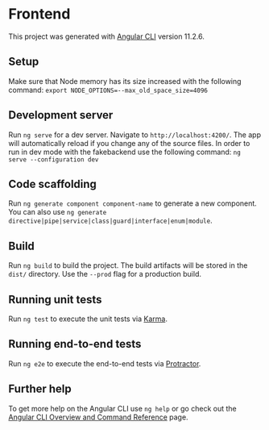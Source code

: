 # Frontend

This project was generated with [Angular CLI](https://github.com/angular/angular-cli) version 11.2.6.

## Setup

Make sure that Node memory has its size increased with the following command: `export NODE_OPTIONS=--max_old_space_size=4096`

## Development server

Run `ng serve` for a dev server. Navigate to `http://localhost:4200/`. The app will automatically reload if you change any of the source files. In order to run in dev mode with the fakebackend use the following command: `ng serve --configuration dev`

## Code scaffolding

Run `ng generate component component-name` to generate a new component. You can also use `ng generate directive|pipe|service|class|guard|interface|enum|module`.

## Build

Run `ng build` to build the project. The build artifacts will be stored in the `dist/` directory. Use the `--prod` flag for a production build. 

## Running unit tests

Run `ng test` to execute the unit tests via [Karma](https://karma-runner.github.io).

## Running end-to-end tests

Run `ng e2e` to execute the end-to-end tests via [Protractor](http://www.protractortest.org/).

## Further help

To get more help on the Angular CLI use `ng help` or go check out the [Angular CLI Overview and Command Reference](https://angular.io/cli) page.
